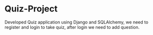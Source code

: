 # Quiz-Project
 Developed Quiz application using Django and SQLAlchemy, we need to register and login to take quiz, after login we need to add question.
